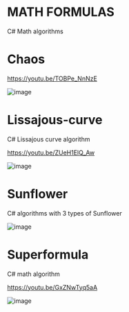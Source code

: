 # MATH FORMULAS
 C# Math algorithms

# Chaos

https://youtu.be/TOBPe_NnNzE

![image](https://github.com/tltrus/MATH-FORMULAS/assets/77125487/de7640b6-60d1-4d3b-a6b8-1c6499d3dea9)


# Lissajous-curve

C# Lissajous curve algorithm

https://youtu.be/ZUeH1ElQ_Aw

![image](https://github.com/tltrus/MATH-FORMULAS/assets/77125487/6d5c10b0-64da-4e61-b195-96dedd0f4258)



# Sunflower

C# algorithms with 3 types of Sunflower

![image](https://github.com/tltrus/MATH-FORMULAS/assets/77125487/92888f17-fee1-4cab-ac1e-5d633a562c0c)


# Superformula

C# math algorithm

https://youtu.be/GxZNwTyq5aA

![image](https://github.com/tltrus/MATH/assets/77125487/0d4a081d-1a82-44fc-9979-150ad3e33078)
